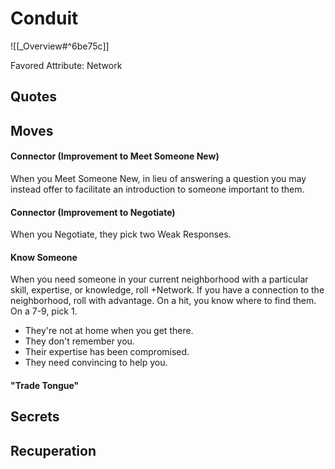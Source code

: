 # Conduit
![[_Overview#^6be75c]]

Favored Attribute: Network

## Quotes

## Moves
#### Connector (Improvement to Meet Someone New)
When you Meet Someone New, in lieu of answering a question you may instead offer to facilitate an introduction to someone important to them.
#### Connector (Improvement to Negotiate)
When you Negotiate, they pick two Weak Responses.
#### 
#### Know Someone
When you need someone in your current neighborhood with a particular skill, expertise, or knowledge, roll +Network.
If you have a connection to the neighborhood, roll with advantage.
On a hit, you know where to find them. On a 7-9, pick 1.
- They're not at home when you get there.
- They don't remember you.
- Their expertise has been compromised.
- They need convincing to help you.
#### "Trade Tongue"

## Secrets
## Recuperation